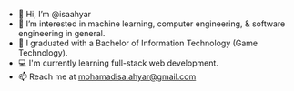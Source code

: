 - 👋 Hi, I’m @isaahyar
- 👀 I’m interested in machine learning, computer engineering, & software engineering in general.
- 🌱 I graduated with a Bachelor of Information Technology (Game Technology).
- 💻 I'm currently learning full-stack web development.
- 📫 Reach me at mohamadisa.ahyar@gmail.com

<!---
isaahyar/isaahyar is a ✨ special ✨ repository because its `README.md` (this file) appears on your GitHub profile.
You can click the Preview link to take a look at your changes.
--->
